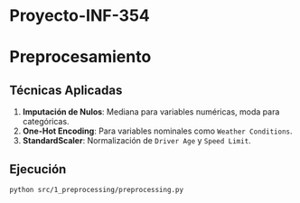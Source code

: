 # Proyecto-INF-354

# Preprocesamiento

## Técnicas Aplicadas
1. **Imputación de Nulos**: Mediana para variables numéricas, moda para categóricas.
2. **One-Hot Encoding**: Para variables nominales como `Weather Conditions`.
3. **StandardScaler**: Normalización de `Driver Age` y `Speed Limit`.

## Ejecución
```bash
python src/1_preprocessing/preprocessing.py